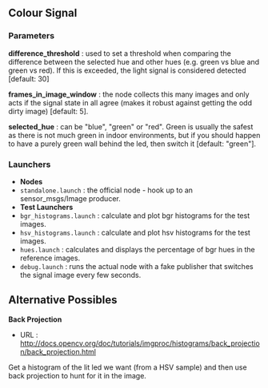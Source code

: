 ## Colour Signal

### Parameters

**difference_threshold** : used to set a threshold when comparing the difference between the selected hue and other hues
(e.g. green vs blue and green vs red). If this is exceeded, the light signal is considered detected [default: 30]

**frames_in_image_window** : the node collects this many images and only acts if the signal state in all agree 
(makes it robust against getting the odd dirty image) [default: 5].

**selected_hue** : can be "blue", "green" or "red". Green is usually the safest as there is not much 
green in indoor environments, but if you should happen to have a purely green wall behind the led, then
switch it [default: "green"].

### Launchers

 * **Nodes**
  * `standalone.launch` : the official node - hook up to an sensor_msgs/Image producer. 
 * **Test Launchers** 
  * `bgr_histograms.launch` : calculate and plot bgr histograms for the test images.
  * `hsv_histograms.launch` : calculate and plot hsv histograms for the test images. 
  * `hues.launch` : calculates and displays the percentage of bgr hues in the reference images.
  * `debug.launch` : runs the actual node with a fake publisher that switches the signal image every few seconds.



## Alternative Possibles

__Back Projection__

* URL : http://docs.opencv.org/doc/tutorials/imgproc/histograms/back_projection/back_projection.html

Get a histogram of the lit led we want (from a HSV sample) and then use back projection to hunt for it in the image.

